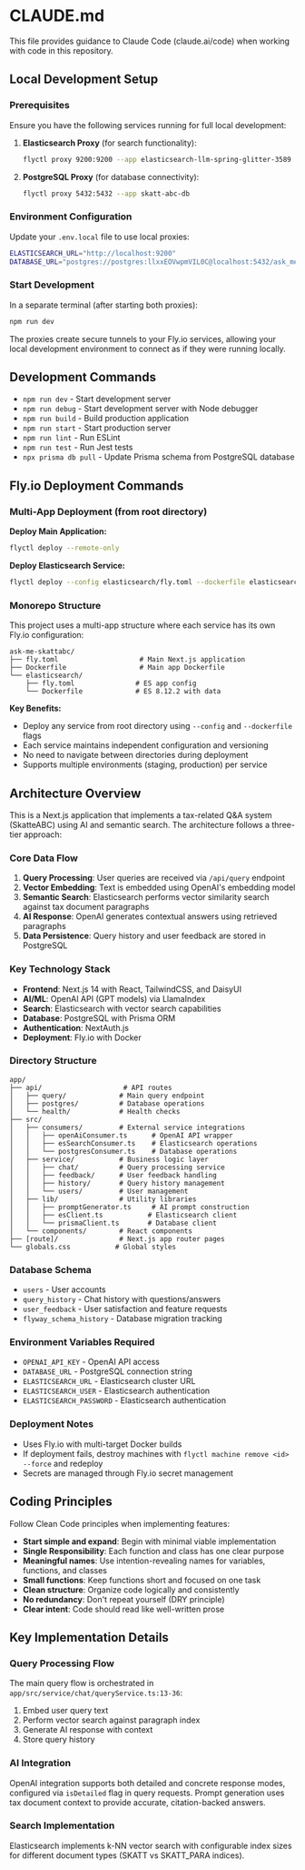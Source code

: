# CLAUDE.md

This file provides guidance to Claude Code (claude.ai/code) when working with code in this repository.

## Local Development Setup

### Prerequisites
Ensure you have the following services running for full local development:

1. **Elasticsearch Proxy** (for search functionality):
   ```bash
   flyctl proxy 9200:9200 --app elasticsearch-llm-spring-glitter-3589
   ```

2. **PostgreSQL Proxy** (for database connectivity):
   ```bash
   flyctl proxy 5432:5432 --app skatt-abc-db
   ```

### Environment Configuration
Update your `.env.local` file to use local proxies:
```bash
ELASTICSEARCH_URL="http://localhost:9200"
DATABASE_URL="postgres://postgres:llxxEOVwpmVIL0C@localhost:5432/ask_me_skattabc_young_violet_4122"
```

### Start Development
In a separate terminal (after starting both proxies):
```bash
npm run dev
```

The proxies create secure tunnels to your Fly.io services, allowing your local development environment to connect as if they were running locally.

## Development Commands

- `npm run dev` - Start development server
- `npm run debug` - Start development server with Node debugger
- `npm run build` - Build production application
- `npm run start` - Start production server
- `npm run lint` - Run ESLint
- `npm run test` - Run Jest tests
- `npx prisma db pull` - Update Prisma schema from PostgreSQL database

## Fly.io Deployment Commands

### Multi-App Deployment (from root directory)

**Deploy Main Application:**
```bash
flyctl deploy --remote-only
```

**Deploy Elasticsearch Service:**
```bash
flyctl deploy --config elasticsearch/fly.toml --dockerfile elasticsearch/Dockerfile --remote-only
```



### Monorepo Structure

This project uses a multi-app structure where each service has its own Fly.io configuration:

```
ask-me-skattabc/
├── fly.toml                    # Main Next.js application
├── Dockerfile                  # Main app Dockerfile
└── elasticsearch/
    ├── fly.toml               # ES app config
    └── Dockerfile             # ES 8.12.2 with data
```

**Key Benefits:**
- Deploy any service from root directory using `--config` and `--dockerfile` flags
- Each service maintains independent configuration and versioning
- No need to navigate between directories during deployment
- Supports multiple environments (staging, production) per service


## Architecture Overview

This is a Next.js application that implements a tax-related Q&A system (SkatteABC) using AI and semantic search. The architecture follows a three-tier approach:

### Core Data Flow
1. **Query Processing**: User queries are received via `/api/query` endpoint
2. **Vector Embedding**: Text is embedded using OpenAI's embedding model
3. **Semantic Search**: Elasticsearch performs vector similarity search against tax document paragraphs
4. **AI Response**: OpenAI generates contextual answers using retrieved paragraphs
5. **Data Persistence**: Query history and user feedback are stored in PostgreSQL

### Key Technology Stack
- **Frontend**: Next.js 14 with React, TailwindCSS, and DaisyUI
- **AI/ML**: OpenAI API (GPT models) via LlamaIndex
- **Search**: Elasticsearch with vector search capabilities
- **Database**: PostgreSQL with Prisma ORM
- **Authentication**: NextAuth.js
- **Deployment**: Fly.io with Docker

### Directory Structure
```
app/
├── api/                    # API routes
│   ├── query/             # Main query endpoint
│   ├── postgres/          # Database operations
│   └── health/            # Health checks
├── src/
│   ├── consumers/         # External service integrations
│   │   ├── openAiConsumer.ts      # OpenAI API wrapper
│   │   ├── esSearchConsumer.ts    # Elasticsearch operations
│   │   └── postgresConsumer.ts    # Database operations
│   ├── service/           # Business logic layer
│   │   ├── chat/          # Query processing service
│   │   ├── feedback/      # User feedback handling
│   │   ├── history/       # Query history management
│   │   └── users/         # User management
│   ├── lib/               # Utility libraries
│   │   ├── promptGenerator.ts     # AI prompt construction
│   │   ├── esClient.ts           # Elasticsearch client
│   │   └── prismaClient.ts       # Database client
│   └── components/        # React components
├── [route]/               # Next.js app router pages
└── globals.css           # Global styles
```

### Database Schema
- `users` - User accounts
- `query_history` - Chat history with questions/answers
- `user_feedback` - User satisfaction and feature requests
- `flyway_schema_history` - Database migration tracking

### Environment Variables Required
- `OPENAI_API_KEY` - OpenAI API access
- `DATABASE_URL` - PostgreSQL connection string
- `ELASTICSEARCH_URL` - Elasticsearch cluster URL
- `ELASTICSEARCH_USER` - Elasticsearch authentication
- `ELASTICSEARCH_PASSWORD` - Elasticsearch authentication

### Deployment Notes
- Uses Fly.io with multi-target Docker builds
- If deployment fails, destroy machines with `flyctl machine remove <id> --force` and redeploy
- Secrets are managed through Fly.io secret management

## Coding Principles

Follow Clean Code principles when implementing features:

- **Start simple and expand**: Begin with minimal viable implementation
- **Single Responsibility**: Each function and class has one clear purpose
- **Meaningful names**: Use intention-revealing names for variables, functions, and classes
- **Small functions**: Keep functions short and focused on one task
- **Clean structure**: Organize code logically and consistently
- **No redundancy**: Don't repeat yourself (DRY principle)
- **Clear intent**: Code should read like well-written prose

## Key Implementation Details

### Query Processing Flow
The main query flow is orchestrated in `app/src/service/chat/queryService.ts:13-36`:
1. Embed user query text
2. Perform vector search against paragraph index
3. Generate AI response with context
4. Store query history

### AI Integration
OpenAI integration supports both detailed and concrete response modes, configured via `isDetailed` flag in query requests. Prompt generation uses tax document context to provide accurate, citation-backed answers.

### Search Implementation
Elasticsearch implements k-NN vector search with configurable index sizes for different document types (SKATT vs SKATT_PARA indices).